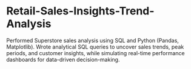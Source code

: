 # Retail-Sales-Insights-Trend-Analysis
Performed Superstore sales analysis using SQL and Python (Pandas, Matplotlib). Wrote analytical SQL queries to uncover sales trends, peak periods, and customer insights, while simulating real-time performance dashboards for data-driven decision-making.
